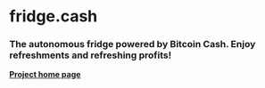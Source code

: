 
# fridge.cash
### The autonomous fridge powered by Bitcoin Cash. Enjoy refreshments and refreshing profits! 

**[Project home page](https://devpost.com/software/oyster-card)**
